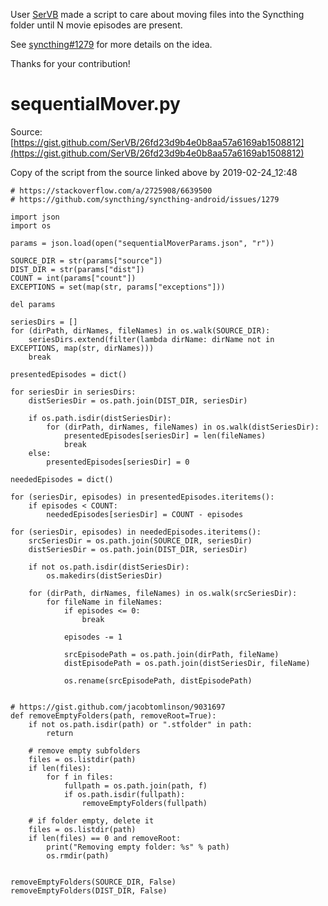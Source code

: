 User [SerVB](https://github.com/SerVB) made a script to care about moving files into the Syncthing folder until N movie episodes are present.

See [syncthing#1279](https://github.com/syncthing/syncthing-android/issues/1279) for more details on the idea.

Thanks for your contribution!

# sequentialMover.py
Source: [https://gist.github.com/SerVB/26fd23d9b4e0b8aa57a6169ab1508812](https://gist.github.com/SerVB/26fd23d9b4e0b8aa57a6169ab1508812)

Copy of the script from the source linked above by 2019-02-24_12:48

```
# https://stackoverflow.com/a/2725908/6639500
# https://github.com/syncthing/syncthing-android/issues/1279

import json
import os

params = json.load(open("sequentialMoverParams.json", "r"))

SOURCE_DIR = str(params["source"])
DIST_DIR = str(params["dist"])
COUNT = int(params["count"])
EXCEPTIONS = set(map(str, params["exceptions"]))

del params

seriesDirs = []
for (dirPath, dirNames, fileNames) in os.walk(SOURCE_DIR):
    seriesDirs.extend(filter(lambda dirName: dirName not in EXCEPTIONS, map(str, dirNames)))
    break

presentedEpisodes = dict()

for seriesDir in seriesDirs:
    distSeriesDir = os.path.join(DIST_DIR, seriesDir)

    if os.path.isdir(distSeriesDir):
        for (dirPath, dirNames, fileNames) in os.walk(distSeriesDir):
            presentedEpisodes[seriesDir] = len(fileNames)
            break
    else:
        presentedEpisodes[seriesDir] = 0

neededEpisodes = dict()

for (seriesDir, episodes) in presentedEpisodes.iteritems():
    if episodes < COUNT:
        neededEpisodes[seriesDir] = COUNT - episodes

for (seriesDir, episodes) in neededEpisodes.iteritems():
    srcSeriesDir = os.path.join(SOURCE_DIR, seriesDir)
    distSeriesDir = os.path.join(DIST_DIR, seriesDir)

    if not os.path.isdir(distSeriesDir):
        os.makedirs(distSeriesDir)

    for (dirPath, dirNames, fileNames) in os.walk(srcSeriesDir):
        for fileName in fileNames:
            if episodes <= 0:
                break

            episodes -= 1

            srcEpisodePath = os.path.join(dirPath, fileName)
            distEpisodePath = os.path.join(distSeriesDir, fileName)

            os.rename(srcEpisodePath, distEpisodePath)


# https://gist.github.com/jacobtomlinson/9031697
def removeEmptyFolders(path, removeRoot=True):
    if not os.path.isdir(path) or ".stfolder" in path:
        return

    # remove empty subfolders
    files = os.listdir(path)
    if len(files):
        for f in files:
            fullpath = os.path.join(path, f)
            if os.path.isdir(fullpath):
                removeEmptyFolders(fullpath)

    # if folder empty, delete it
    files = os.listdir(path)
    if len(files) == 0 and removeRoot:
        print("Removing empty folder: %s" % path)
        os.rmdir(path)


removeEmptyFolders(SOURCE_DIR, False)
removeEmptyFolders(DIST_DIR, False)
```
